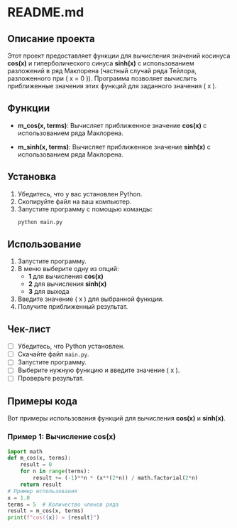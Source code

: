 # README.md
## Описание проекта
Этот проект предоставляет функции для вычисления значений косинуса **cos(x)** и гиперболического синуса **sinh(x)** с использованием разложений в ряд Маклорена (частный случай ряда Тейлора, разложенного при \( x = 0 \)). Программа позволяет вычислить приближенные значения этих функций для заданного значения \( x \).
## Функции
- **m_cos(x, terms)**: Вычисляет приближенное значение **cos(x)** с использованием ряда Маклорена.
  
- **m_sinh(x, terms)**: Вычисляет приближенное значение **sinh(x)** с использованием ряда Маклорена.
## Установка
1. Убедитесь, что у вас установлен Python.
2. Скопируйте файл на ваш компьютер.
3. Запустите программу с помощью команды:
    ```bash
    python main.py
    ```
## Использование
1. Запустите программу.
2. В меню выберите одну из опций:
    - **1** для вычисления **cos(x)**
    - **2** для вычисления **sinh(x)**
    - **3** для выхода
3. Введите значение \( x \) для выбранной функции.
4. Получите приближенный результат.
## Чек-лист
- [ ] Убедитесь, что Python установлен.
- [ ] Скачайте файл `main.py`.
- [ ] Запустите программу.
- [ ] Выберите нужную функцию и введите значение \( x \).
- [ ] Проверьте результат.
## Примеры кода
Вот примеры использования функций для вычисления **cos(x)** и **sinh(x)**.
### Пример 1: Вычисление cos(x)
```python
import math
def m_cos(x, terms):
    result = 0
    for n in range(terms):
        result += (-1)**n * (x**(2*n)) / math.factorial(2*n)
    return result
# Пример использования
x = 1.0
terms = 5  # Количество членов ряда
result = m_cos(x, terms)
print(f"cos({x}) ≈ {result}")
